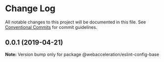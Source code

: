 # Change Log

All notable changes to this project will be documented in this file.
See [Conventional Commits](https://conventionalcommits.org) for commit guidelines.

## 0.0.1 (2019-04-21)

**Note:** Version bump only for package @webacceleration/eslint-config-base
